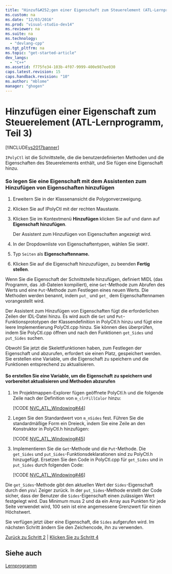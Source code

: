 ```yaml
---
title: "Hinzuf&#252;gen einer Eigenschaft zum Steuerelement (ATL-Lernprogramm, Teil 3)"
ms.custom: na
ms.date: "12/03/2016"
ms.prod: "visual-studio-dev14"
ms.reviewer: na
ms.suite: na
ms.technology: 
  - "devlang-cpp"
ms.tgt_pltfrm: na
ms.topic: "get-started-article"
dev_langs: 
  - "C++"
ms.assetid: f775fe34-103b-4f07-9999-400e987ee030
caps.latest.revision: 15
caps.handback.revision: "10"
ms.author: "mblome"
manager: "ghogen"
---
```

# Hinzuf&#252;gen einer Eigenschaft zum Steuerelement (ATL-Lernprogramm, Teil 3)
[!INCLUDE[vs2017banner](../assembler/inline/includes/vs2017banner.md)]

`IPolyCtl` ist die Schnittstelle, die die benutzerdefinierten Methoden und die Eigenschaften des Steuerelements enthält, und Sie fügen eine Eigenschaft hinzu.  
  
### So legen Sie eine Eigenschaft mit dem Assistenten zum Hinzufügen von Eigenschaften hinzufügen  
  
1.  Erweitern Sie in der Klassenansicht die Polygonverzweigung.  
  
2.  Klicken Sie auf IPolyCtl mit der rechten Maustaste.  
  
3.  Klicken Sie im Kontextmenü **Hinzufügen** klicken Sie auf und dann auf **Eigenschaft hinzufügen**.  
  
     Der Assistent zum Hinzufügen von Eigenschaften angezeigt wird.  
  
4.  In der Dropdownliste von Eigenschaftentypen, wählen Sie `SHORT`.  
  
5.  Typ `Seiten` als **Eigenschaftenname.**  
  
6.  Klicken Sie auf die Eigenschaft hinzuzufügen, zu beenden **Fertig stellen**.  
  
 Wenn Sie die Eigenschaft der Schnittstelle hinzufügen, definiert MIDL \(das Programm, das .idl\-Dateien kompiliert\), eine `Get`\-Methode zum Abrufen des Werts und eine `Put`\-Methode zum Festlegen eines neuen Werts.  Die Methoden werden benannt, indem `put_` und `get_` dem Eigenschaftennamen vorangestellt wird.  
  
 Der Assistent zum Hinzufügen von Eigenschaften fügt die erforderlichen Zeilen der IDL\-Datei hinzu.  Es wird auch die `Get` und `Put`\-Funktionsprototypen der Klassendefinition in PolyCtl.h hinzu und fügt eine leere Implementierung PolyCtl.cpp hinzu.  Sie können dies überprüfen, indem Sie PolyCtl.cpp öffnen und nach den Funktionen `get_Sides` und `put_Sides` suchen.  
  
 Obwohl Sie jetzt die Skelettfunktionen haben, zum Festlegen der Eigenschaft und abzurufen, erfordert sie einen Platz, gespeichert werden.  Sie erstellen eine Variable, um die Eigenschaft zu speichern und die Funktionen entsprechend zu aktualisieren.  
  
#### So erstellen Sie eine Variable, um die Eigenschaft zu speichern und vorbereitet aktualisieren und Methoden abzurufen  
  
1.  Im Projektmappen\-Explorer fügen geöffnete PolyCtl.h und die folgende Zeile nach der Definition von `m_clrFillColor` hinzu:  
  
     [!CODE [NVC_ATL_Windowing#44](../CodeSnippet/VS_Snippets_Cpp/NVC_ATL_Windowing#44)]  
  
2.  Legen Sie den Standardwert von `m_nSides` fest.  Führen Sie die standardmäßige Form ein Dreieck, indem Sie eine Zeile an den Konstruktor in PolyCtl.h hinzufügen:  
  
     [!CODE [NVC_ATL_Windowing#45](../CodeSnippet/VS_Snippets_Cpp/NVC_ATL_Windowing#45)]  
  
3.  Implementieren Sie die `Get`\-Methode und die `Put`\-Methode.  Die `get_Sides` und `put_Sides`\-Funktionsdeklarationen sind zu PolyCtl.h hinzugefügt.  Ersetzen Sie den Code in PolyCtl.cpp für `get_Sides` und in `put_Sides` durch folgenden Code:  
  
     [!CODE [NVC_ATL_Windowing#46](../CodeSnippet/VS_Snippets_Cpp/NVC_ATL_Windowing#46)]  
  
 Die `get_Sides`\-Methode gibt den aktuellen Wert der `Sides`\-Eigenschaft durch den `pVal` Zeiger zurück.  In der `put_Sides`\-Methode erstellt der Code sicher, dass der Benutzer die `Sides`\-Eigenschaft einen zulässigen Wert festgelegt wird.  Das Minimum muss 2 und da ein Array aus Punkten für jede Seite verwendet wird, 100 sein ist eine angemessene Grenzwert für einen Höchstwert.  
  
 Sie verfügen jetzt über eine Eigenschaft, die `Sides` aufgerufen wird.  Im nächsten Schritt ändern Sie den Zeichencode, ihn zu verwenden.  
  
 [Zurück zu Schritt 2](../atl/adding-a-control-atl-tutorial-part-2.md) &#124; [Klicken Sie zu Schritt 4](../atl/changing-the-drawing-code-atl-tutorial-part-4.md)  
  
## Siehe auch  
 [Lernprogramm](../atl/active-template-library-atl-tutorial.md)